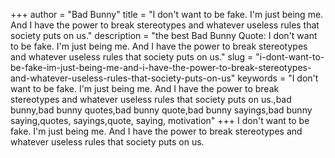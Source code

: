 +++
author = "Bad Bunny"
title = "I don't want to be fake. I'm just being me. And I have the power to break stereotypes and whatever useless rules that society puts on us."
description = "the best Bad Bunny Quote: I don't want to be fake. I'm just being me. And I have the power to break stereotypes and whatever useless rules that society puts on us."
slug = "i-dont-want-to-be-fake-im-just-being-me-and-i-have-the-power-to-break-stereotypes-and-whatever-useless-rules-that-society-puts-on-us"
keywords = "I don't want to be fake. I'm just being me. And I have the power to break stereotypes and whatever useless rules that society puts on us.,bad bunny,bad bunny quotes,bad bunny quote,bad bunny sayings,bad bunny saying,quotes, sayings,quote, saying, motivation"
+++
I don't want to be fake. I'm just being me. And I have the power to break stereotypes and whatever useless rules that society puts on us.
